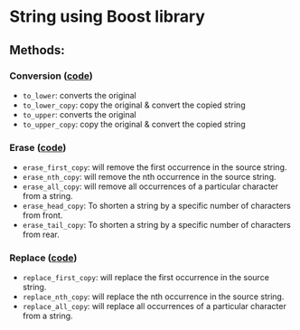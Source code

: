 # String using Boost library
## Methods:
### Conversion ([code](./str_cap_copy_orig.cpp))
* `to_lower`: converts the original
* `to_lower_copy`: copy the original & convert the copied string
* `to_upper`: converts the original
* `to_upper_copy`: copy the original & convert the copied string

### Erase ([code](./str_erase_copy.cpp))
* `erase_first_copy`: will remove the first occurrence in the source string.
* `erase_nth_copy`: will remove the nth occurrence in the source string.
* `erase_all_copy`: will remove all occurrences of a particular character from a string.
* `erase_head_copy`: To shorten a string by a specific number of characters from front.
* `erase_tail_copy`: To shorten a string by a specific number of characters from rear.

### Replace ([code](./str_replace_copy.cpp))
* `replace_first_copy`:  will replace the first occurrence in the source string.
* `replace_nth_copy`:  will replace the nth occurrence in the source string.
* `replace_all_copy`:  will replace all occurrences of a particular character from a string.